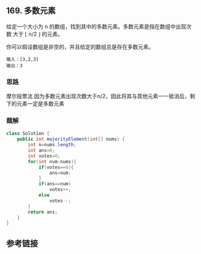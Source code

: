 ## 169. 多数元素
给定一个大小为 n 的数组，找到其中的多数元素。多数元素是指在数组中出现次数 大于 ⌊ n/2 ⌋ 的元素。

你可以假设数组是非空的，并且给定的数组总是存在多数元素。

```
输入：[3,2,3]
输出：3
```
### 思路
摩尔投票法
因为多数元素出现次数大于n/2，因此将其与其他元素一一抵消后，剩下的元素一定是多数元素
### 题解
```java
class Solution {
    public int majorityElement(int[] nums) {
        int n=nums.length;
        int ans=0;
        int votes=0;
        for(int num:nums){
            if(votes==0){
                ans=num;
            }
            if(ans==num)
                votes++;
            else
                votes--;
        }
        return ans;
    }
}
```
## 参考链接